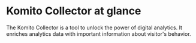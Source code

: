# Komito Collector at glance
The Komito Collector is a tool to unlock the power of digital analytics.
It enriches analytics data with important information about visitor's behavior.
